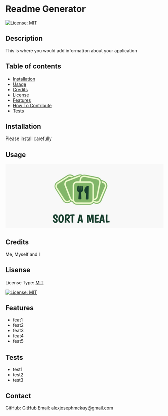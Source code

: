 # Readme Generator

[![License: MIT](https://img.shields.io/badge/License-MIT-yellow.svg)](https://opensource.org/licenses/MIT)

## Description 
This is where you would add information about your application

## Table of contents 
- [Installation](#installation) 
- [Usage](#usage) 
- [Credits](#credits) 
- [License](#license)
- [Features](#features)
- [How To Contribute](#contribute) 
- [Tests](#tests)

## Installation

Please install carefully

## Usage 

![Test Image](images/sort-a-meal-webpage.png)

## Credits

Me, Myself and I

## Lisense

License Type: [MIT](https://opensource.org/licenses/MIT)

[![License: MIT](https://img.shields.io/badge/License-MIT-yellow.svg)](https://opensource.org/licenses/MIT)

## Features

- feat1
- feat2
- feat3
- feat4
- feat5

## Tests

- test1
- test2
- test3

## Contact

GitHub: [GitHub](https://github.com/mckayjalex) Email: [alexjosephmckay@gmail.com](alexjosephmckay@gmail.com)